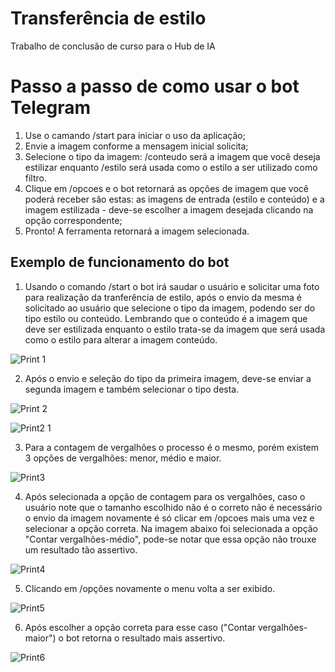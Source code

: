 # Transferência de estilo
Trabalho de conclusão de curso para o Hub de IA

# Passo a passo de como usar o bot Telegram
1. Use o camando /start para iniciar o uso da aplicação;
2. Envie a imagem conforme a mensagem inicial solicita;
3. Selecione o tipo da imagem: /conteudo será a imagem que você deseja estilizar enquanto /estilo será usada como o estilo a ser utilizado como filtro.
4. Clique em /opcoes e o bot retornará as opções de imagem que você poderá receber são estas: as imagens de entrada (estilo e conteúdo) e a imagem estilizada - deve-se escolher a imagem desejada clicando na opção correspondente;
5. Pronto! A ferramenta retornará a imagem selecionada.


## Exemplo de funcionamento do bot

1. Usando o comando /start o bot irá saudar o usuário e solicitar uma foto para realização da tranferência de estilo, após o envio da mesma é solicitado ao usuário que selecione o tipo da imagem, podendo ser do tipo estilo ou conteúdo. Lembrando que o conteúdo é a imagem que deve ser estilizada enquanto o estilo trata-se da imagem que será usada como o estilo para alterar a imagem conteúdo.

![Print 1](https://user-images.githubusercontent.com/69324180/127348245-de4b206a-5477-4789-bac5-faf1d957270a.png)


2. Após o envio e seleção do tipo da primeira imagem, deve-se enviar a segunda imagem e também selecionar o tipo desta.

![Print 2](https://user-images.githubusercontent.com/69324180/127348594-75402f80-3702-4735-bbdd-f653cf7089c4.png)


![Print2 1](https://user-images.githubusercontent.com/69324180/117272212-59505700-ae31-11eb-8068-ef42e3afd218.jpeg)

3. Para a contagem de vergalhões o processo é o mesmo, porém existem 3 opções de vergalhões: menor, médio e maior.

![Print3](https://user-images.githubusercontent.com/69324180/117191606-20739c00-adb7-11eb-8305-58bf9d46613b.jpeg)

4. Após selecionada a opção de contagem para os vergalhões, caso o usuário note que o tamanho escolhido não é o correto não é necessário o envio da imagem novamente é só clicar em /opcoes mais uma vez e selecionar a opção correta. Na imagem abaixo foi selecionada a opção "Contar vergalhões-médio", pode-se notar que essa opção não trouxe um resultado tão assertivo.

![Print4](https://user-images.githubusercontent.com/69324180/117192274-e5259d00-adb7-11eb-9c89-e82d46da6da1.jpeg)

5. Clicando em /opções novamente o menu volta a ser exibido.

![Print5](https://user-images.githubusercontent.com/69324180/117192663-60874e80-adb8-11eb-963f-7ec69ba36f6f.jpeg)

6. Após escolher a opção correta para esse caso ("Contar vergalhões-maior") o bot retorna o resultado mais assertivo.

![Print6](https://user-images.githubusercontent.com/69324180/117192912-a3492680-adb8-11eb-88ac-dfcb1b7b2b16.jpeg)
